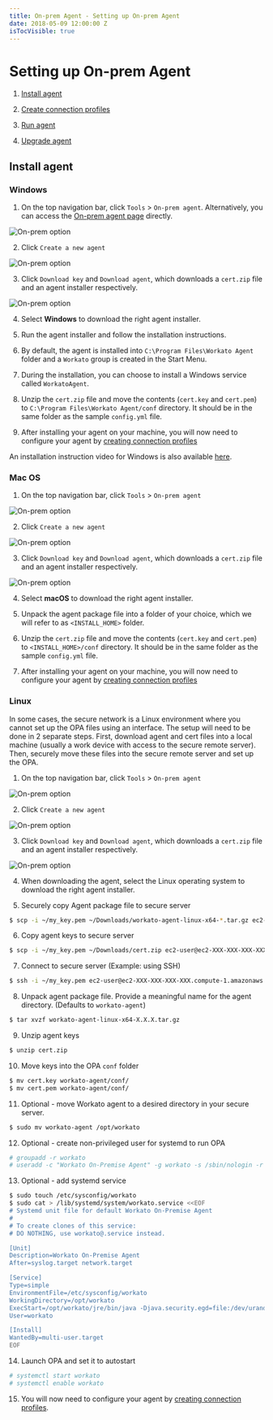 ```yaml
---
title: On-prem Agent - Setting up On-prem Agent
date: 2018-05-09 12:00:00 Z
isTocVisible: true
---
```


# Setting up On-prem Agent

1) [Install agent](#install-agent)

2) [Create connection profiles](/on-prem/agents/profile.md)

3) [Run agent](/on-prem/agents/run.md)

4) [Upgrade agent](/on-prem/agents/upgrade.md)

## Install agent
### Windows
1) On the top navigation bar, click `Tools` > `On-prem agent`. Alternatively, you can access the [On-prem agent page](https://www.workato.com/secure_agents) directly.

![On-prem option](/assets/images/on-prem/navigate-to-opa.gif)

2) Click `Create a new agent`

![On-prem option](/assets/images/on-prem/create-opa.png)

3) Click `Download key` and `Download agent`, which downloads a `cert.zip` file and an agent installer respectively.

![On-prem option](/assets/images/on-prem/download-key-and-agent.png)

4) Select **Windows** to download the right agent installer.

5) Run the agent installer and follow the installation instructions.

6) By default, the agent is installed into `C:\Program Files\Workato Agent` folder and a `Workato` group is created in the Start Menu.

7) During the installation, you can choose to install a Windows service called `WorkatoAgent`.

8) Unzip the `cert.zip` file and move the contents (`cert.key` and `cert.pem`) to `C:\Program Files\Workato Agent/conf` directory. It should be in the same folder as the sample `config.yml` file.

9) After installing your agent on your machine, you will now need to configure your agent by [creating connection profiles](/on-prem/agents/profile.md)

An installation instruction video for Windows is also available [here](https://www.youtube.com/watch?v=Pu3GCk7OY6Q&feature=youtu.be).

### Mac OS
1) On the top navigation bar, click `Tools` > `On-prem agent`

![On-prem option](/assets/images/on-prem/navigate-to-opa.gif)

2) Click `Create a new agent`

![On-prem option](/assets/images/on-prem/create-opa.png)

3) Click `Download key` and `Download agent`, which downloads a `cert.zip` file and an agent installer respectively.

![On-prem option](/assets/images/on-prem/download-key-and-agent.png)

4) Select **macOS** to download the right agent installer.

5) Unpack the agent package file into a folder of your choice, which we will refer to as `<INSTALL_HOME>` folder.

6) Unzip the `cert.zip` file and move the contents (`cert.key` and `cert.pem`) to `<INSTALL_HOME>/conf` directory. It should be in the same folder as the sample `config.yml` file.

7) After installing your agent on your machine, you will now need to configure your agent by [creating connection profiles](/on-prem/agents/profile.md)

### Linux
In some cases, the secure network is a Linux environment where you cannot set up the OPA files using an interface. The setup will need to be done in 2 separate steps. First, download agent and cert files into a local machine (usually a work device with access to the secure remote server). Then, securely move these files into the secure remote server and set up the OPA.

1) On the top navigation bar, click `Tools` > `On-prem agent`

![On-prem option](/assets/images/on-prem/navigate-to-opa.gif)

2) Click `Create a new agent`

![On-prem option](/assets/images/on-prem/create-opa.png)

3) Click `Download key` and `Download agent`, which downloads a `cert.zip` file and an agent installer respectively.

![On-prem option](/assets/images/on-prem/download-key-and-agent.png)

4) When downloading the agent, select the Linux operating system to download the right agent installer.

5) Securely copy Agent package file to secure server
```bash
$ scp -i ~/my_key.pem ~/Downloads/workato-agent-linux-x64-*.tar.gz ec2-user@ec2-XXX-XXX-XXX-XXX.compute-1.amazonaws.com:~/
```

6) Copy agent keys to secure server
```bash
$ scp -i ~/my_key.pem ~/Downloads/cert.zip ec2-user@ec2-XXX-XXX-XXX-XXX.compute-1.amazonaws.com:~/
```

7) Connect to secure server (Example: using SSH)
```bash
$ ssh -i ~/my_key.pem ec2-user@ec2-XXX-XXX-XXX-XXX.compute-1.amazonaws.com
```

8) Unpack agent package file. Provide a meaningful name for the agent directory. (Defaults to `workato-agent`)
```bash
$ tar xvzf workato-agent-linux-x64-X.X.X.tar.gz
```

9) Unzip agent keys
```bash
$ unzip cert.zip
```

10) Move keys into the OPA `conf` folder
```bash
$ mv cert.key workato-agent/conf/
$ mv cert.pem workato-agent/conf/
```

11) Optional - move Workato agent to a desired directory in your secure server.
```bash
$ sudo mv workato-agent /opt/workato
```

12) Optional - create non-privileged user for systemd to run OPA

```bash
# groupadd -r workato
# useradd -c "Workato On-Premise Agent" -g workato -s /sbin/nologin -r -d /opt/workato workato
```

13) Optional - add systemd service
```bash
$ sudo touch /etc/sysconfig/workato
$ sudo cat > /lib/systemd/system/workato.service <<EOF
# Systemd unit file for default Workato On-Premise Agent
#
# To create clones of this service:
# DO NOTHING, use workato@.service instead.

[Unit]
Description=Workato On-Premise Agent
After=syslog.target network.target

[Service]
Type=simple
EnvironmentFile=/etc/sysconfig/workato
WorkingDirectory=/opt/workato
ExecStart=/opt/workato/jre/bin/java -Djava.security.egd=file:/dev/urandom -cp "/opt/workato/lib/*" com.workato.agent.Main
User=workato

[Install]
WantedBy=multi-user.target
EOF
```

14) Launch OPA and set it to autostart
```bash
# systemctl start workato
# systemctl enable workato
```

15) You will now need to configure your agent by [creating connection profiles](/on-prem/agents/profile.md).
